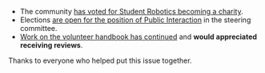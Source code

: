 - The community [has voted for Student Robotics becoming a charity][list-charity-result].
- Elections [are open for the position of Public Interaction][list-elections-open] in the steering committee.
- [Work on the volunteer handbook has continued][list-volunteer-handbook] and **would appreciated receiving reviews**.

Thanks to everyone who helped put this issue together.


[list-charity-result]: https://groups.google.com/d/msg/srobo/GoesekPTfcs/T4J0vaH0PYwJ
[list-elections-open]: https://groups.google.com/d/msg/srobo/q_TzJdKI1lA/1kC7yRPBSKMJ
[list-volunteer-handbook]: https://groups.google.com/d/topic/srobo-devel/yHauzU7DxBE/discussion
